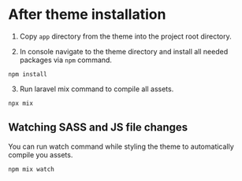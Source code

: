 # After theme installation

1. Copy `app` directory from the theme into the project root directory.

2. In console navigate to the theme directory and install all needed packages via `npm` command.

`npm install`

3. Run laravel mix command to compile all assets.

`npx mix`

## Watching SASS and JS file changes

You can run watch command while styling the theme to automatically compile you assets.

`npm mix watch`
